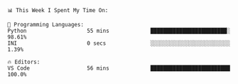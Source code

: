 <!--START_SECTION:waka-->
```text
📊 This Week I Spent My Time On: 

💬 Programming Languages: 
Python                   55 mins             ████████████████████████░   98.61% 
INI                      0 secs              ░░░░░░░░░░░░░░░░░░░░░░░░░   1.39%

🔥 Editors: 
VS Code                  56 mins             █████████████████████████   100.0%
```


<!--END_SECTION:waka-->
